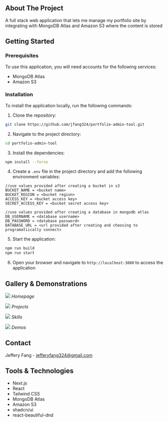 ## About The Project

A full stack web application that lets me manage my portfolio site by integrating with MongoDB Atlas and Amazon S3 where the content is stored

## Getting Started

### Prerequisites

To use this application, you will need accounts for the following services:

-   MongoDB Atlas
-   Amazon S3

### Installation

To install the application locally, run the following commands:

1. Clone the repository:

```sh
git clone https://github.com/jfang324/portfolio-admin-tool.git
```

2. Navigate to the project directory:

```sh
cd portfolio-admin-tool
```

3. Install the dependencies:

```sh
npm install --force
```

4. Create a `.env` file in the project directory and add the following environment variables:

```env
//use values provided after creating a bucket in s3
BUCKET_NAME = <bucket name>
BUCKET_REGION = <bucket region>
ACCESS_KEY = <bucket access key>
SECRET_ACCESS_KEY = <bucket secret access key>

//use values provided after creating a database in mongodb atlas
DB_USERNAME = <database username>
DB_PASSWORD = <database password>
DATABASE_URL = <url provided after creating and choosing to programatiically connect>
```

5. Start the application:

```sh
npm run build
npm run start
```

6. Open your browser and navigate to `http://localhost:3000` to access the application

## Gallery & Demonstrations

<img src='https://github.com/user-attachments/assets/33e5924e-8182-4585-8157-f8c5a3f8c2c4'> </img>
_Homepage_

<img src='https://github.com/user-attachments/assets/455e8741-135a-4279-8015-91f08dd56882'> </img>
_Projects_

<img src='https://github.com/user-attachments/assets/70763da3-6860-4fcd-8e4d-aeea86be5fe5'> </img>
_Skills_

<img src='https://github.com/user-attachments/assets/bc2233f6-4da7-4d27-8eed-76e9bc90da61'> </img>
_Demos_

## Contact

Jeffery Fang - [jefferyfang324@gmail.com](mailto:jefferyfang324@gmail.com)

## Tools & Technologies

-   Next.js
-   React
-   Tailwind CSS
-   MongoDB Atlas
-   Amazon S3
-   shadcn/ui
-   react-beautiful-dnd
